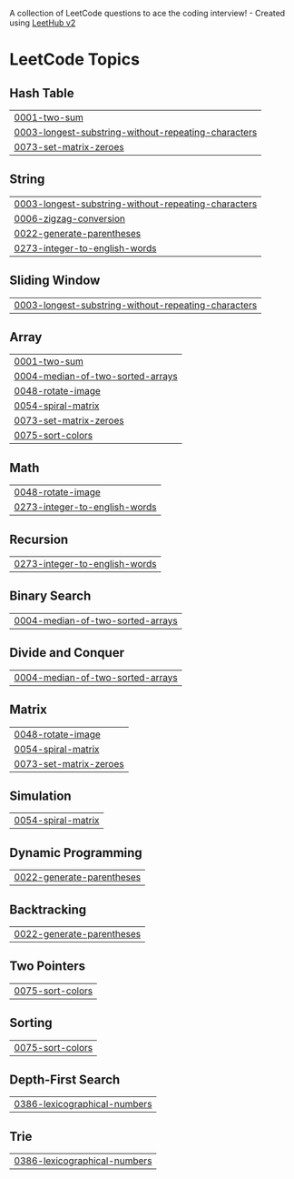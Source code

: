 A collection of LeetCode questions to ace the coding interview! - Created using [LeetHub v2](https://github.com/arunbhardwaj/LeetHub-2.0)
<!---LeetCode Topics Start-->
# LeetCode Topics
## Hash Table
|  |
| ------- |
| [0001-two-sum](https://github.com/Shamridha/Leetcode-Solution/tree/master/0001-two-sum) |
| [0003-longest-substring-without-repeating-characters](https://github.com/Shamridha/Leetcode-Solution/tree/master/0003-longest-substring-without-repeating-characters) |
| [0073-set-matrix-zeroes](https://github.com/Shamridha/Leetcode-Solution/tree/master/0073-set-matrix-zeroes) |
## String
|  |
| ------- |
| [0003-longest-substring-without-repeating-characters](https://github.com/Shamridha/Leetcode-Solution/tree/master/0003-longest-substring-without-repeating-characters) |
| [0006-zigzag-conversion](https://github.com/Shamridha/Leetcode-Solution/tree/master/0006-zigzag-conversion) |
| [0022-generate-parentheses](https://github.com/Shamridha/Leetcode-Solution/tree/master/0022-generate-parentheses) |
| [0273-integer-to-english-words](https://github.com/Shamridha/Leetcode-Solution/tree/master/0273-integer-to-english-words) |
## Sliding Window
|  |
| ------- |
| [0003-longest-substring-without-repeating-characters](https://github.com/Shamridha/Leetcode-Solution/tree/master/0003-longest-substring-without-repeating-characters) |
## Array
|  |
| ------- |
| [0001-two-sum](https://github.com/Shamridha/Leetcode-Solution/tree/master/0001-two-sum) |
| [0004-median-of-two-sorted-arrays](https://github.com/Shamridha/Leetcode-Solution/tree/master/0004-median-of-two-sorted-arrays) |
| [0048-rotate-image](https://github.com/Shamridha/Leetcode-Solution/tree/master/0048-rotate-image) |
| [0054-spiral-matrix](https://github.com/Shamridha/Leetcode-Solution/tree/master/0054-spiral-matrix) |
| [0073-set-matrix-zeroes](https://github.com/Shamridha/Leetcode-Solution/tree/master/0073-set-matrix-zeroes) |
| [0075-sort-colors](https://github.com/Shamridha/Leetcode-Solution/tree/master/0075-sort-colors) |
## Math
|  |
| ------- |
| [0048-rotate-image](https://github.com/Shamridha/Leetcode-Solution/tree/master/0048-rotate-image) |
| [0273-integer-to-english-words](https://github.com/Shamridha/Leetcode-Solution/tree/master/0273-integer-to-english-words) |
## Recursion
|  |
| ------- |
| [0273-integer-to-english-words](https://github.com/Shamridha/Leetcode-Solution/tree/master/0273-integer-to-english-words) |
## Binary Search
|  |
| ------- |
| [0004-median-of-two-sorted-arrays](https://github.com/Shamridha/Leetcode-Solution/tree/master/0004-median-of-two-sorted-arrays) |
## Divide and Conquer
|  |
| ------- |
| [0004-median-of-two-sorted-arrays](https://github.com/Shamridha/Leetcode-Solution/tree/master/0004-median-of-two-sorted-arrays) |
## Matrix
|  |
| ------- |
| [0048-rotate-image](https://github.com/Shamridha/Leetcode-Solution/tree/master/0048-rotate-image) |
| [0054-spiral-matrix](https://github.com/Shamridha/Leetcode-Solution/tree/master/0054-spiral-matrix) |
| [0073-set-matrix-zeroes](https://github.com/Shamridha/Leetcode-Solution/tree/master/0073-set-matrix-zeroes) |
## Simulation
|  |
| ------- |
| [0054-spiral-matrix](https://github.com/Shamridha/Leetcode-Solution/tree/master/0054-spiral-matrix) |
## Dynamic Programming
|  |
| ------- |
| [0022-generate-parentheses](https://github.com/Shamridha/Leetcode-Solution/tree/master/0022-generate-parentheses) |
## Backtracking
|  |
| ------- |
| [0022-generate-parentheses](https://github.com/Shamridha/Leetcode-Solution/tree/master/0022-generate-parentheses) |
## Two Pointers
|  |
| ------- |
| [0075-sort-colors](https://github.com/Shamridha/Leetcode-Solution/tree/master/0075-sort-colors) |
## Sorting
|  |
| ------- |
| [0075-sort-colors](https://github.com/Shamridha/Leetcode-Solution/tree/master/0075-sort-colors) |
## Depth-First Search
|  |
| ------- |
| [0386-lexicographical-numbers](https://github.com/Shamridha/Leetcode-Solution/tree/master/0386-lexicographical-numbers) |
## Trie
|  |
| ------- |
| [0386-lexicographical-numbers](https://github.com/Shamridha/Leetcode-Solution/tree/master/0386-lexicographical-numbers) |
<!---LeetCode Topics End-->